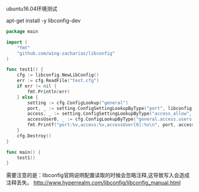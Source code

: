 ubuntu16.04环境测试

apt-get install -y libconfig-dev

```go
package main

import (
	"fmt"
	"github.com/wing-zacharias/libconfig"
)

func test1() {
	cfg := libconfig.NewLibConfig()
	err := cfg.ReadFile("test.cfg")
	if err != nil {
		fmt.Println(err)
	} else {
		setting := cfg.ConfigLookup("general")
		port, _ := setting.ConfigSettingLookupByType("port", libconfig.CConfigTypeInt)
		access, _ := setting.ConfigSettingLookupByType("access_allow", libconfig.CConfigTypeBool)
		accessUser0, _ := cfg.ConfigLookupByType("general.access.users.[0]", libconfig.CConfigTypeString)
		fmt.Printf("port:%v,access:%v,accessUser[0]:%v\n", port, access, accessUser0)
	}
	cfg.Destroy()
}

func main() {
	test1()
}

```

需要注意的是：libconfig官网说明配置读取的时候会忽略注释,这导致写入会造成注释丢失。
http://www.hyperrealm.com/libconfig/libconfig_manual.html
